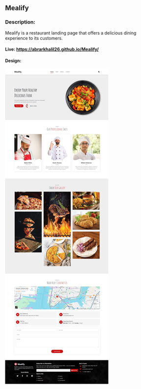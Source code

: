 ## Mealify

### Description: 
Mealify is a restaurant landing page that offers a delicious dining experience to its customers.

#### Live: https://abrarkhalil26.github.io/Mealify/

#### Design:
![](https://github.com/AbrarKhalil26/Mealify/blob/main/Design/Home.jpeg)
